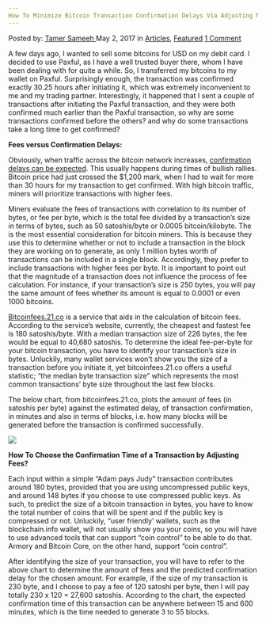```yaml
---
How To Minimize Bitcoin Transaction Confirmation Delays Via Adjusting Miners&#8217; Fees?
---
```

<article class="post-listing post-19586 post type-post status-publish format-standard has-post-thumbnail hentry category-deepdot-news tag-adjusting tag-bitcoin tag-confirmation tag-delays tag-fees tag-miners tag-minimize tag-transaction">
    <div class="post-inner">
    <p class="post-meta">
    <span>Posted by: <a href="https://www.deepdotweb.com/author/tamersameeh/" title="">Tamer Sameeh </a></span>
    <span>May 2, 2017</span>
    <span>in <a href="https://www.deepdotweb.com/category/articles/" rel="category tag">Articles</a>, <a href="https://www.deepdotweb.com/category/deepdot-news/" rel="category tag">Featured</a></span>
    <span><a href="https://www.deepdotweb.com/2017/05/02/minimize-bitcoin-transaction-confirmation-delays-via-adjusting-miners-fees/#comments">1 Comment</a></span>
    </p>
    <div class="clear"></div>
    <div class="entry">
    <p>A few days ago, I wanted to sell some bitcoins for USD on my debit card. I decided to use Paxful, as I have a well trusted buyer there, whom I have been dealing with for quite a while. So, I transferred my bitcoins to my wallet on Paxful. Surprisingly enough, the transaction was confirmed exactly 30.25 hours after initiating it, which was extremely inconvenient to me and my trading partner. Interestingly, it happened that I sent a couple of transactions after initiating the Paxful transaction, and they were both confirmed much earlier than the Paxful transaction, so why are some transactions confirmed before the others? and why do some transactions take a long time to get confirmed?</p>
    <p><strong>Fees versus Confirmation Delays:</strong></p>
    <p>Obviously, when traffic across the bitcoin network increases, <a href="https://www.deepdotweb.com/2014/02/28/moving-bitcoins-works-transaction-taking-long/">confirmation delays can be expected</a>. This usually happens during times of bullish rallies. Bitcoin price had just crossed the $1,200 mark, when I had to wait for more than 30 hours for my transaction to get confirmed. With high bitcoin traffic, miners will prioritize transactions with higher fees.</p>
    <p>Miners evaluate the fees of transactions with correlation to its number of bytes, or fee per byte, which is the total fee divided by a transaction&#8217;s size in terms of bytes, such as 50 satoshis/byte or 0.0005 bitcoin/kilobyte. The is the most essential consideration for bitcoin miners. This is because they use this to determine whether or not to include a transaction in the block they are working on to generate, as only 1 million bytes worth of transactions can be included in a single block. Accordingly, they prefer to include transactions with higher fees per byte. It is important to point out that the magnitude of a transaction does not influence the process of fee calculation. For instance, if your transaction&#8217;s size is 250 bytes, you will pay the same amount of fees whether its amount is equal to 0.0001 or even 1000 bitcoins.</p>
    <p><a href="http://bitcoinfees.21.co">Bitcoinfees.21.co</a> is a service that aids in the calculation of bitcoin fees. According to the service&#8217;s website, currently, the cheapest and fastest fee is 180 satoshis/byte. With a median transaction size of 226 bytes, the fee would be equal to 40,680 satoshis. To determine the ideal fee-per-byte for your bitcoin transaction, you have to identify your transaction&#8217;s size in bytes. Unluckily, many wallet services won&#8217;t show you the size of a transaction before you initiate it, yet bitcoinfees.21.co offers a useful statistic; &#8220;the median byte transaction size&#8221; which represents the most common transactions&#8217; byte size throughout the last few blocks.</p>
    <p>The below chart, from bitcoinfees.21.co, plots the amount of fees (in satoshis per byte) against the estimated delay, of transaction confirmation, in minutes and also in terms of blocks, i.e. how many blocks will be generated before the transaction is confirmed successfully.</p>
    <p><img class="wp-image-19600 aligncenter" src="https://www.deepdotweb.com/wp-content/uploads/2017/05/word-image-2.png" srcset="https://www.deepdotweb.com/wp-content/uploads/2017/05/word-image-2.png 949w, https://www.deepdotweb.com/wp-content/uploads/2017/05/word-image-2-300x177.png 300w" sizes="(max-width: 949px) 100vw, 949px" /></p>
    <p><strong>How To Choose the Confirmation Time of a Transaction by Adjusting Fees?</strong></p>
    <p>Each input within a simple &#8220;Adam pays Judy&#8221; transaction contributes around 180 bytes, provided that you are using uncompressed public keys, and around 148 bytes if you choose to use compressed public keys. As such, to predict the size of a bitcoin transaction in bytes, you have to know the total number of coins that will be spent and if the public key is compressed or not. Unluckily, &#8220;user friendly&#8217; wallets, such as the blockchain.info wallet, will not usually show you your coins, so you will have to use advanced tools that can support &#8220;coin control&#8221; to be able to do that. Armory and Bitcoin Core, on the other hand, support &#8220;coin control&#8221;.</p>
    <p>After identifying the size of your transaction, you will have to refer to the above chart to determine the amount of fees and the predicted confirmation delay for the chosen amount. For example, if the size of my transaction is 230 byte, and I choose to pay a fee of 120 satoshi per byte, then I will pay totally 230 x 120 = 27,600 satoshis. According to the chart, the expected confirmation time of this transaction can be anywhere between 15 and 600 minutes, which is the time needed to generate 3 to 55 blocks.</p>
    </div>
    <span style="display:none"><a href="https://www.deepdotweb.com/tag/adjusting/" rel="tag">adjusting</a> <a href="https://www.deepdotweb.com/tag/bitcoin/" rel="tag">bitcoin</a> <a href="https://www.deepdotweb.com/tag/confirmation/" rel="tag">confirmation</a> <a href="https://www.deepdotweb.com/tag/delays/" rel="tag">delays</a> <a href="https://www.deepdotweb.com/tag/fees/" rel="tag">fees</a> <a href="https://www.deepdotweb.com/tag/miners/" rel="tag">miners</a> <a href="https://www.deepdotweb.com/tag/minimize/" rel="tag">minimize</a> <a href="https://www.deepdotweb.com/tag/transaction/" rel="tag">transaction</a></span> <span style="display:none" class="updated">2017-05-02</span>
    <div style="display:none" class="vcard author" itemprop="author" itemscope itemtype="http://schema.org/Person"><strong class="fn" itemprop="name"><a href="https://www.deepdotweb.com/author/tamersameeh/" title="Posts by Tamer Sameeh" rel="author">Tamer Sameeh</a></strong></div>
    </div>
</article>

